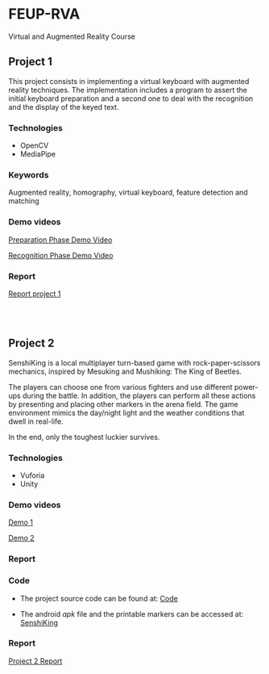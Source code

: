 # FEUP-RVA
Virtual and Augmented Reality Course


## Project 1

This project consists in implementing a virtual keyboard with augmented reality techniques. The implementation includes a program to assert the initial keyboard preparation and a second one to deal with the recognition and the display of the keyed text.

### Technologies
- OpenCV
- MediaPipe

### Keywords
Augmented reality, homography, virtual keyboard, feature detection and matching

### Demo videos
[Preparation Phase Demo Video](https://youtube.com/shorts/guKnaaPAeTM?feature=share)

[Recognition Phase Demo Video](https://youtu.be/Qz7bP4rVRwA)


### Report

[Report project 1](https://github.com/raulviana/FEUP-RVA/blob/main/Project%201/G7/Report.pdf)

<br><br>

## Project 2

SenshiKing is a local multiplayer turn-based game with rock-paper-scissors mechanics, inspired by Mesuking and Mushiking: The King of Beetles.

The players can choose one from various fighters and use different power-ups during the battle. In addition, the players can perform all these actions by presenting and placing other markers in the arena field. The game environment mimics the day/night light and the weather conditions that dwell in real-life.

In the end, only the toughest luckier survives.

### Technologies
- Vuforia
- Unity

### Demo videos

[Demo 1](https://youtu.be/ZQxNqPvXYAE)

[Demo 2](https://youtu.be/3TOdv8ptZyU)
### Report

### Code
 
 - The project source code can be found at: [Code](https://drive.google.com/file/d/1x0isXlL2w5NEf4Hxo-L-pxZsEPXmCfTy/view?usp=sharing)

 
 - The android *apk* file and the printable markers can be accessed at: [SenshiKing](https://drive.google.com/file/d/16eRW8tn57WJalpVuObFLL1CDc_DJGJ6q/view?usp=sharing)

### Report

[Project 2 Report](https://github.com/raulviana/FEUP-RVA/blob/main/Project%202/Submission/RVAU-P2-7-Report.pdf)
